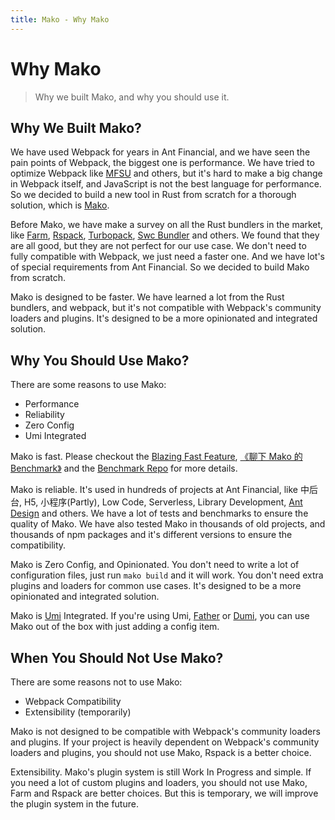 ```yaml
---
title: Mako - Why Mako
---
```


# Why Mako

> Why we built Mako, and why you should use it.

## Why We Built Mako?

We have used Webpack for years in Ant Financial, and we have seen the pain points of Webpack, the biggest one is performance. We have tried to optimize Webpack like [MFSU](https://umijs.org/blog/mfsu-faster-than-vite) and others, but it's hard to make a big change in Webpack itself, and JavaScript is not the best language for performance. So we decided to build a new tool in Rust from scratch for a thorough solution, which is [Mako](https://makojs.dev/).

Before Mako, we have make a survey on all the Rust bundlers in the market, like [Farm](https://www.farmfe.org/), [Rspack](https://github.com/web-infra-dev/rspack), [Turbopack](https://turbo.build/pack), [Swc Bundler](https://swc.rs/docs/configuration/bundling) and others. We found that they are all good, but they are not perfect for our use case. We don't need to fully compatible with Webpack, we just need a faster one. And we have lot's of special requirements from Ant Financial. So we decided to build Mako from scratch.

Mako is designed to be faster. We have learned a lot from the Rust bundlers, and webpack, but it's not compatible with Webpack's community loaders and plugins. It's designed to be a more opinionated and integrated solution.

## Why You Should Use Mako?

There are some reasons to use Mako:

- Performance
- Reliability
- Zero Config
- Umi Integrated

Mako is fast. Please checkout the [Blazing Fast Feature](./features#blazing-fast), [《聊下 Mako 的 Benchmark》](/blog/benchmark) and the [Benchmark Repo](https://github.com/umijs/benchmark) for more details.

Mako is reliable. It's used in hundreds of projects at Ant Financial, like 中后台, H5, 小程序(Partly), Low Code, Serverless, Library Development, [Ant Design](https://ant.design/) and others. We have a lot of tests and benchmarks to ensure the quality of Mako. We have also tested Mako in thousands of old projects, and thousands of npm packages and it's different versions to ensure the compatibility.

Mako is Zero Config, and Opinionated. You don't need to write a lot of configuration files, just run `mako build` and it will work. You don't need extra plugins and loaders for common use cases. It's designed to be a more opinionated and integrated solution.

Mako is [Umi](https://umijs.org/) Integrated. If you're using Umi, [Father](https://github.com/umijs/father) or [Dumi](https://d.umijs.org/), you can use Mako out of the box with just adding a config item.

## When You Should Not Use Mako?

There are some reasons not to use Mako:

- Webpack Compatibility
- Extensibility (temporarily)

Mako is not designed to be compatible with Webpack's community loaders and plugins. If your project is heavily dependent on Webpack's community loaders and plugins, you should not use Mako, Rspack is a better choice.

Extensibility. Mako's plugin system is still Work In Progress and simple. If you need a lot of custom plugins and loaders, you should not use Mako, Farm and Rspack are better choices. But this is temporary, we will improve the plugin system in the future.

